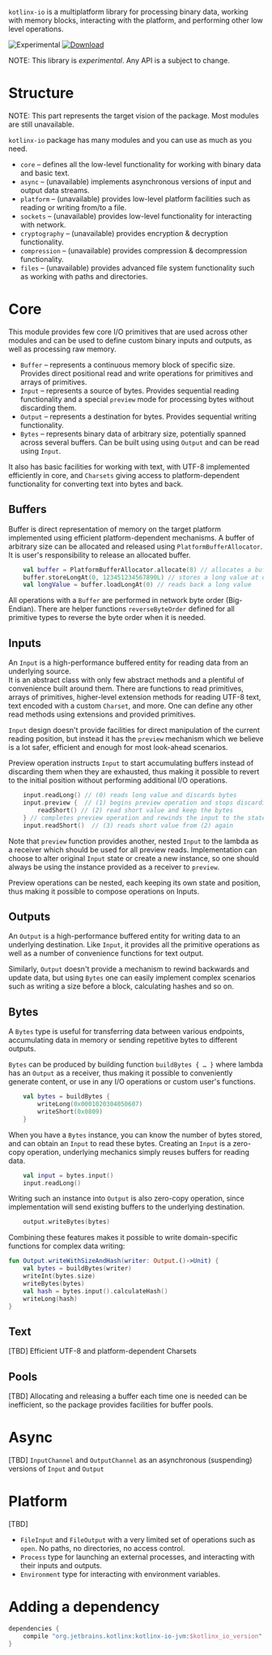 
`kotlinx-io` is a multiplatform library for 
processing binary data, 
working with memory blocks,
interacting with the platform,
and performing other low level operations.  

![Experimental](https://img.shields.io/badge/kotlinx-experimental-orange.svg?style=flat)
[![Download](https://api.bintray.com/packages/kotlin/kotlinx/kotlinx.serialization.runtime/images/download.svg) ](https://bintray.com/kotlin/kotlinx/kotlinx.io/_latestVersion)

NOTE: This library is *experimental*. Any API is a subject to change.

# Structure

NOTE: This part represents the target vision of the package. Most modules are still unavailable.

`kotlinx-io` package has many modules and you can use as much as you need. 

* `core` – defines all the low-level functionality for working with binary data and basic text.
* `async` – (unavailable) implements asynchronous versions of input and output data streams.
* `platform` – (unavailable) provides low-level platform facilities such as reading or writing from/to a file.
* `sockets` – (unavailable) provides low-level functionality for interacting with network.
* `cryptography` – (unavailable) provides encryption & decryption functionality.
* `compression` – (unavailable) provides compression & decompression functionality.
* `files` – (unavailable) provides advanced file system functionality such as working with paths and directories. 

# Core 

This module provides few core I/O primitives that are used across other modules and can be used to define
custom binary inputs and outputs, as well as processing raw memory.

* `Buffer` – represents a continuous memory block of specific size. 
Provides direct positional read and write operations for primitives and arrays of primitives. 
* `Input` – represents a source of bytes. Provides sequential reading functionality and a special `preview` mode
for processing bytes without discarding them. 
* `Output` – represents a destination for bytes. Provides sequential writing functionality. 
* `Bytes` – represents binary data of arbitrary size, potentially spanned across several buffers.
Can be built using using `Output` and can be read using `Input`.

It also has basic facilities for working with text, with UTF-8 implemented efficiently in core, 
and `Charsets` giving access to platform-dependent functionality for converting text into bytes and back.

## Buffers

Buffer is direct representation of memory on the target platform implemented using efficient platform-dependent 
mechanisms. A buffer of arbitrary size can be allocated and released using `PlatformBufferAllocator`. 
It is user's responsibility to release an allocated buffer. 

```kotlin
    val buffer = PlatformBufferAllocator.allocate(8) // allocates a buffer of 8 bytes
    buffer.storeLongAt(0, 123451234567890L) // stores a long value at offset 0
    val longValue = buffer.loadLongAt(0) // reads back a long value
```

All operations with a `Buffer` are performed in network byte order (Big-Endian). 
There are helper functions `reverseByteOrder` defined for all primitive types to reverse the byte order when it is needed. 

## Inputs

An `Input` is a high-performance buffered entity for reading data from an underlying source.  
It is an abstract class with only few abstract methods and a plentiful of convenience built around them. 
There are functions to read primitives, arrays of primitives, higher-level extension methods for reading UTF-8 text,
text encoded with a custom `Charset`, and more. One can define any other read methods using extensions and provided primitives.

`Input` design doesn't provide facilities for direct manipulation of the current reading position, 
but instead it has the `preview` mechanism which we believe is a lot safer, efficient and enough for most look-ahead
scenarios.

Preview operation instructs `Input` to start accumulating buffers instead of discarding them when they are exhausted,
thus making it possible to revert to the initial position without performing additional I/O operations. 

```kotlin
    input.readLong() // (0) reads long value and discards bytes
    input.preview {  // (1) begins preview operation and stops discarding bytes
        readShort() // (2) read short value and keep the bytes
    } // completes preview operation and rewinds the input to the state (1) 
    input.readShort()  // (3) reads short value from (2) again
```   

Note that `preview` function provides another, nested `Input` to the lambda as a receiver 
which should be used for all preview reads. 
Implementation can choose to alter original `Input` state or create a new instance, 
so one should always be using the instance provided as a receiver to `preview`. 

Preview operations can be nested, each keeping its own state and position, thus making it possible to compose
operations on Inputs.

## Outputs

An `Output` is a high-performance buffered entity for writing data to an underlying destination. 
Like `Input`, it provides all the primitive operations as well as a number of convenience functions for text output.

Similarly, `Output` doesn't provide a mechanism to rewind backwards and update data, but using `Bytes` one can easily
implement complex scenarios such as writing a size before a block, calculating hashes and so on. 

## Bytes

A `Bytes` type is useful for transferring data between various endpoints, accumulating data in memory or sending 
repetitive bytes to different outputs. 

`Bytes` can be produced by building function `buildBytes { … }` where lambda has an `Output` as a receiver, 
thus making it possible to conveniently generate content, or use in any I/O operations or custom user's functions. 

```kotlin
    val bytes = buildBytes {
        writeLong(0x0001020304050607)
        writeShort(0x0809)
    }
```

When you have a `Bytes` instance, you can know the number of bytes stored, and can obtain an `Input` to read these bytes.
Creating an `Input` is a zero-copy operation, underlying mechanics simply reuses buffers for reading data.

```kotlin
    val input = bytes.input()
    input.readLong() 
```  

Writing such an instance into `Output` is also zero-copy operation, since implementation will send existing buffers
to the underlying destination. 

```kotlin
    output.writeBytes(bytes)
```

Combining these features makes it possible to write domain-specific functions for complex data writing:

```kotlin
fun Output.writeWithSizeAndHash(writer: Output.()->Unit) {
    val bytes = buildBytes(writer)
    writeInt(bytes.size)
    writeBytes(bytes)
    val hash = bytes.input().calculateHash()
    writeLong(hash)
}
``` 

## Text

[TBD] Efficient UTF-8 and platform-dependent Charsets

## Pools

[TBD] Allocating and releasing a buffer each time one is needed can be inefficient, 
so the package provides facilities for buffer pools.

# Async

[TBD] `InputChannel` and `OutputChannel` as an asynchronous (suspending) versions of `Input` and `Output`
 

# Platform

[TBD]
* `FileInput` and `FileOutput` with a very limited set of operations such as `open`. No paths, no directories, no access control.
* `Process` type for launching an external processes, and interacting with their inputs and outputs.
* `Environment` type for interacting with environment variables.

# Adding a dependency

```gradle
dependencies {
    compile "org.jetbrains.kotlinx:kotlinx-io-jvm:$kotlinx_io_version"
}
```

